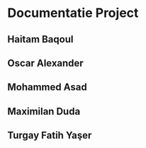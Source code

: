 # Documentatie Project

## Haitam Baqoul
## Oscar Alexander
## Mohammed Asad
## Maximilan Duda
## Turgay Fatih Yaşer
